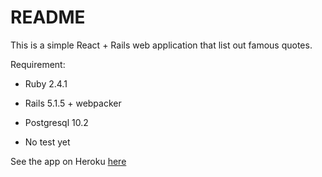 # README

This is a simple React + Rails web application that list out famous quotes.

Requirement:

* Ruby 2.4.1

* Rails 5.1.5 + webpacker

* Postgresql 10.2

* No test yet

See the app on Heroku [here](https://thekatakata.herokuapp.com/)

